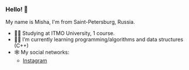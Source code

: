 ### Hello! 👋

My name is Misha, I'm from Saint-Petersburg, Russia.

- 👨‍🎓 Studying at ITMO University, 1 course.
- 👨‍💻 I’m currently learning programming/algorithms and data structures (C++)
- 🕸 My social networks:
    - [Instagram](https://www.instagram.com/dirty_lipa/)
